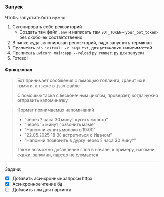 ### Запуск
Чтобы запустить бота нужно:
1. Склонировать себе репозиторий
    - Создать там файл ```.env``` и написать там ```BOT_TOKEN=<your_bot_token>``` без скобочек соответственно
2. В папке куда склонирован репозиторий, надо запустить терминал 
3. Прописать ```pip instsall -r reqs.txt```, для установки зависимостей
4. Прописать ~~```uvicorn main:app --reload```~~ ```py runner.py``` для запуска
5. Готово!

#### Функционал
> Бот принимает сообщения с помощью поллинга, хранит их в памяти, а также в .json файле
>
> С помощью таска с бесконечным циклом, проверяет, когда нужно отправить напоминалку

> Формат принимаемых напоминаний
> - "через 2 часа 30 минут купить молоко"
> - "через 15 минут позвонить маме"
> - "Напомни купить молоко в 19:00" 
> - "22.05.2025 18:30 встретиться с Иваном"
> - "Напомни позвонить в дурку через 2 часа 30 минут"
>
> Также возможно добавление слов в начале, к примеру, напомни, скажи, запомни, парсер не сломается

---

Задачи:
- [x] Добавить асинхронные запросы httpx
- [x] Асинхронное чтение бд
- [ ] Добавить ллм для парсинга